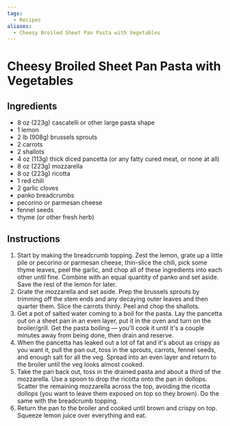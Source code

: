 ```yaml
---
tags:
  - Recipes
aliases:
  - Cheesy Broiled Sheet Pan Pasta with Vegetables
---
```


# Cheesy Broiled Sheet Pan Pasta with Vegetables
## Ingredients
- 8 oz (223g) cascatelli or other large pasta shape
- 1 lemon
- 2 lb (908g) brussels sprouts
- 2 carrots
- 2 shallots
- 4 oz (113g) thick diced pancetta (or any fatty cured meat, or none at all)
- 8 oz (223g) mozzarella
- 8 oz (223g) ricotta
- 1 red chili
- 2 garlic cloves
- panko breadcrumbs
- pecorino or parmesan cheese
- fennel seeds
- thyme (or other fresh herb)

## Instructions
1. Start by making the breadcrumb topping. Zest the lemon, grate up a little pile or pecorino or parmesan cheese, thin-slice the chili, pick some thyme leaves, peel the garlic, and chop all of these ingredients into each other until fine. Combine with an equal quantity of panko and set aside. Save the rest of the lemon for later.
2. Grate the mozzarella and set aside. Prep the brussels sprouts by trimming off the stem ends and any decaying outer leaves and then quarter them. Slice the carrots thinly. Peel and chop the shallots.
3. Get a pot of salted water coming to a boil for the pasta. Lay the pancetta out on a sheet pan in an even layer, put it in the oven and turn on the broiler/grill. Get the pasta boiling — you'll cook it until it's a couple minutes away from being done, then drain and reserve.
4. When the pancetta has leaked out a lot of fat and it's about as crispy as you want it, pull the pan out, toss in the sprouts, carrots, fennel seeds, and enough salt for all the veg. Spread into an even layer and return to the broiler until the veg looks almost cooked.
5. Take the pan back out, toss in the drained pasta and about a third of the mozzarella. Use a spoon to drop the ricotta onto the pan in dollops. Scatter the remaining mozzarella across the top, avoiding the ricotta dollops (you want to leave them exposed on top so they brown). Do the same with the breadcrumb topping.
6. Return the pan to the broiler and cooked until brown and crispy on top. Squeeze lemon juice over everything and eat.